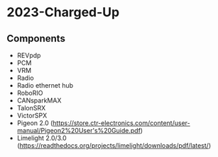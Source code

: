 # 2023-Charged-Up

## Components 
* REVpdp 
* PCM 
* VRM 
* Radio 
* Radio ethernet hub 
* RoboRIO 
* CANsparkMAX  
* TalonSRX 
* VictorSPX  
* Pigeon 2.0 (https://store.ctr-electronics.com/content/user-manual/Pigeon2%20User's%20Guide.pdf) 
* Limelight 2.0/3.0 (https://readthedocs.org/projects/limelight/downloads/pdf/latest/) 
